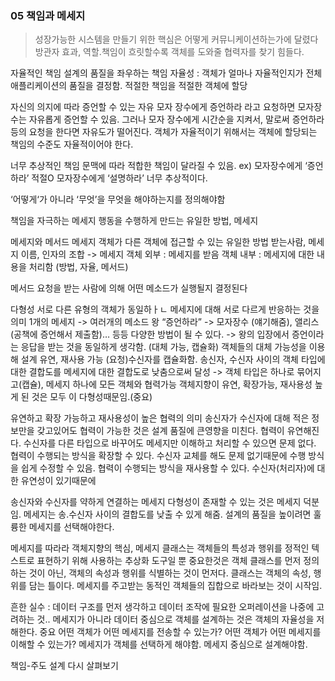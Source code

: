 
### 05 책임과 메세지
> 성장가능한 시스템을 만들기 위한 핵심은 어떻게 커뮤니케이션하는가에 달렸다</br>
방관자 효과, 역할.책임이 흐릿할수록 객체를 도와줄 협력자를 찾기 힘들다.

자율적인 책임
설계의 품질을 좌우하는 책임
자율성 : 객체가 얼마나 자율적인지가 전체 애플리케이션의 품질을 결정함.
적절한 책임을 적절한 객체에 할당

자신의 의지에 따라 증언할 수 있는 자유
모자 장수에게 증언하라  라고 요청하면 모자장수는 자유롭게 증언할 수 있음. 그러나 모자 장수에게 시간순을 지켜서, 말로써 증언하라 등의 요청을 한다면 자유도가 떨어진다.
객체가 자율적이기 위해서는 객체에 할당되는 책임의 수준도 자율적이어야 한다.

너무 추상적인 책임
문맥에 따라 적합한 책임이 달라질 수 있음.
ex) 모자장수에게 ‘증언하라’ 적절O
모자장수에게 ‘설명하라’ 너무 추상적이다.

‘어떻게‘가 아니라 ‘무엇’을
무엇을 해야하는지를 정의해야함

책임을 자극하는 메세지
행동을 수행하게 만드는 유일한 방법, 메세지

메세지와 메서드
메세지
객체가 다른 객체에 접근할 수 있는 유일한 방법
받는사람, 메세지 이름, 인자의 조합 -> 메세지
객체 외부 : 메세지를 받음
객체 내부 : 메세지에 대한 내용을 처리함 (방법, 자율, 메서드)

메서드
요청을 받는 사람에 의해 어떤 메소드가 실행될지 결정된다

다형성
서로 다른 유형의 객체가 동일하ㅏㄴ 메세지에 대해 서로 다르게 반응하는 것을 의미
 1개의 메세지 -> 여러개의 메소드
왕 “증언하라” -> 모자장수 (얘기해줌), 앨리스(공책에 증언해서 제출함)… 등등 다양한 방법이 될 수 있다. -> 왕의 입장에서 증언이라는 응답을 받는 것을 동일하게 생각함. (대체 가능, 캡슐화)
객체들의 대체 가능성을 이용해 설계 유연, 재사용 가능
(요청)수신자를 캡슐화함.
송신자, 수신자 사이의 객체 타입에 대한 결합도를 메세지에 대한 결합도로 낮춤으로써 달성 
-> 객체 타입은 하나로 묶어지고(캡슐), 메세지 하나에 모든 객체와 협력가능
객체지향이 유연, 확장가능, 재사용성 높게 된 것은 모두 이 다형성때문임.(중요)

유연하고 확장 가능하고 재사용성이 높은 협력의 의미
송신자가 수신자에 대해 적은 정보만을 갖고있어도 협력이 가능한 것은 설계 품질에 큰영향을 미친다.
협력이 유연해진다.  수신자를 다른 타입으로 바꾸어도 메세지만 이해하고 처리할 수 있으면 문제 없다.
협력이 수행되는 방식을 확장할 수 있다.  수신자 교체를 해도 문제 없기때문에 수행 방식을 쉽게 수정할 수 있음.
협력이 수행되는 방식을 재사용할 수 있다.  수신자(처리자)에 대한 유연성이 있기때문에

송신자와 수신자를 약하게 연결하는 메세지
다형성이 존재할 수 있는 것은 메세지 덕분임.
메세지는 송.수신자 사이의 결합도를 낮출 수 있게 해줌. 
설계의 품질을 높이려면 훌륭한 메세지를 선택해야한다.

메세지를 따라라
객체지향의 핵심, 메세지
클래스는 객체들의 특성과 행위를 정적인 텍스트로 표현하기 위해 사용하는 추상화 도구일 뿐
중요한것은 객체
클래스를 먼저 정의하는 것이 아닌, 객체의 속성과 행위를 식별하는 것이 먼저다.
클래스는 객체의 속성, 행위를 담는 틀이다.
메세지를 주고받는 동적인 객체들의 집합으로 바라보는 것이 시작임.

흔한 실수 : 데이터 구조를 먼저 생각하고 데이터 조작에 필요한 오퍼레이션을 나중에 고려하는 것..
메세지가 아니라 데이터 중심으로 객체를 설계하는 것은 객체의 자율성을 저해한다.
중요
어떤 객체가 어떤 메세지를 전송할 수 있는가?
어떤 객체가 어떤 메세지를 이해할 수 있는가?
메세지가 객체를 선택하게 해야함. 메세지 중심으로 설계해야함.

책임-주도 설계 다시 살펴보기



















